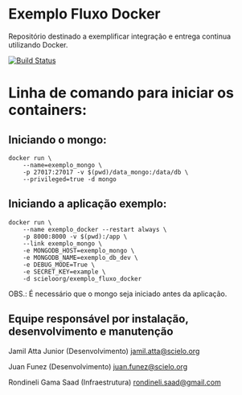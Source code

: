 # Exemplo Fluxo Docker
Repositório destinado a exemplificar integração e entrega continua utilizando Docker.

[![Build Status](https://travis-ci.org/scieloorg/exemplo_fluxo_docker.svg?branch=master)](https://travis-ci.org/scieloorg/exemplo_fluxo_docker)

# Linha de comando para iniciar os containers:

## Iniciando o mongo:

```shell
docker run \
    --name=exemplo_mongo \
    -p 27017:27017 -v $(pwd)/data_mongo:/data/db \
    --privileged=true -d mongo
```


## Iniciando a aplicação exemplo:

```shell
docker run \
    --name exemplo_docker --restart always \
    -p 8000:8000 -v $(pwd):/app \
    --link exemplo_mongo \
    -e MONGODB_HOST=exemplo_mongo \
    -e MONGODB_NAME=exemplo_db_dev \
    -e DEBUG_MODE=True \
    -e SECRET_KEY=example \
    -d scieloorg/exemplo_fluxo_docker
```

OBS.: É necessário que o mongo seja iniciado antes da aplicação.

## Equipe responsável por instalação, desenvolvimento e manutenção


Jamil Atta Junior (Desenvolvimento) <jamil.atta@scielo.org> 

Juan Funez (Desenvolvimento) <juan.funez@scielo.org>

Rondineli Gama Saad (Infraestrutura) <rondineli.saad@gmail.com>
